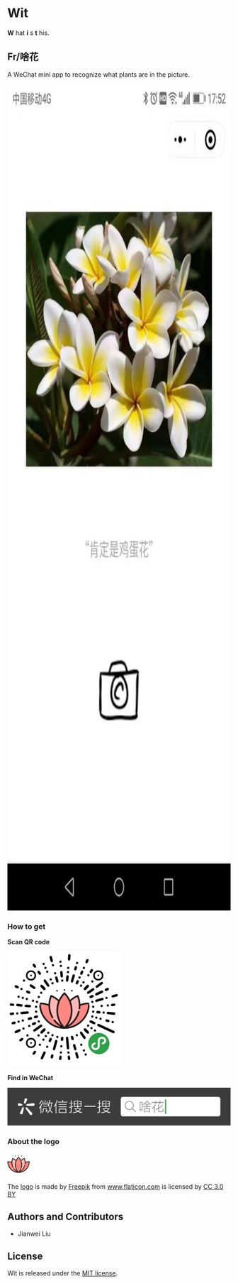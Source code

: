 # Wit

**W** hat **i** s **t** his.

## Fr/啥花

A WeChat mini app to recognize what plants are in the picture.

<img src="./assets/fr_use_screenshot.jpg" width="914" height="1860" />

### How to get

**Scan QR code**

![QR code](./assets/fr_qr.jpg)

**Find in WeChat**

![QR code](./assets/fr_find2.png)

### About the logo

<img src="./assets/wx-mp_fr_512x512.png" width="50" height="50" /><div>The <a href="https://www.flaticon.com/free-icon/lotus_129362" title="Lotus">logo</a> is made by <a href="http://www.freepik.com" title="Freepik">Freepik</a> from <a href="https://www.flaticon.com/" title="Flaticon">www.flaticon.com</a> is licensed by <a href="http://creativecommons.org/licenses/by/3.0/" title="Creative Commons BY 3.0" target="_blank">CC 3.0 BY</a></div>

## Authors and Contributors

+ Jianwei Liu

## License

Wit is released under the [MIT license](http://www.opensource.org/licenses/MIT).
